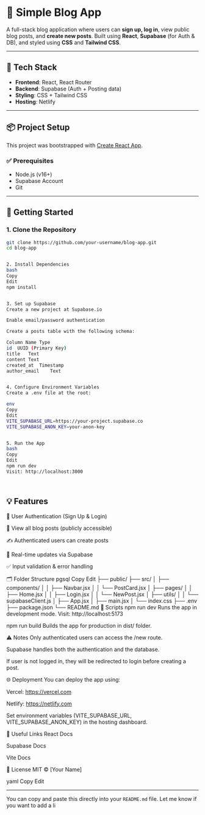 # 📝 Simple Blog App

A full-stack blog application where users can **sign up, log in**, view public blog posts, and **create new posts**. Built using **React**, **Supabase** (for Auth & DB), and styled using **CSS** and **Tailwind CSS**.

---

## 🔧 Tech Stack

- **Frontend**: React, React Router
- **Backend**: Supabase (Auth + Posting data)
- **Styling**: CSS + Tailwind CSS
- **Hosting**: Netlify

---

## 📦 Project Setup

This project was bootstrapped with [Create React App](https://github.com/facebook/create-react-app).

### ✅ Prerequisites

- Node.js (v16+)
- Supabase Account
- Git

---

## 🚀 Getting Started

### 1. Clone the Repository

```bash
git clone https://github.com/your-username/blog-app.git
cd blog-app


2. Install Dependencies
bash
Copy
Edit
npm install


3. Set up Supabase
Create a new project at Supabase.io

Enable email/password authentication

Create a posts table with the following schema:

Column Name	Type
id	UUID (Primary Key)
title	Text
content	Text
created_at	Timestamp
author_email	Text


4. Configure Environment Variables
Create a .env file at the root:

env
Copy
Edit
VITE_SUPABASE_URL=https://your-project.supabase.co
VITE_SUPABASE_ANON_KEY=your-anon-key


5. Run the App
bash
Copy
Edit
npm run dev
Visit: http://localhost:3000




```

## 💡 Features
🔐 User Authentication (Sign Up & Login)

📰 View all blog posts (publicly accessible)

✍️ Authenticated users can create posts

🔄 Real-time updates via Supabase

✅ Input validation & error handling

🗂️ Folder Structure
pgsql
Copy
Edit
├── public/
├── src/
│   ├── components/
│   │   ├── Navbar.jsx
│   │   └── PostCard.jsx
│   ├── pages/
│   │   ├── Home.jsx
│   │   ├── Login.jsx
│   │   └── NewPost.jsx
│   ├── utils/
│   │   └── supabaseClient.js
│   ├── App.jsx
│   ├── main.jsx
│   └── index.css
├── .env
├── package.json
└── README.md
📜 Scripts
npm run dev
Runs the app in development mode.
Visit: http://localhost:5173

npm run build
Builds the app for production in dist/ folder.

⚠️ Notes
Only authenticated users can access the /new route.

Supabase handles both the authentication and the database.

If user is not logged in, they will be redirected to login before creating a post.

🌐 Deployment
You can deploy the app using:

Vercel: https://vercel.com

Netlify: https://netlify.com

Set environment variables (VITE_SUPABASE_URL, VITE_SUPABASE_ANON_KEY) in the hosting dashboard.

📎 Useful Links
React Docs

Supabase Docs

Vite Docs

📜 License
MIT © [Your Name]

yaml
Copy
Edit

---

You can copy and paste this directly into your `README.md` file. Let me know if you want to add a li